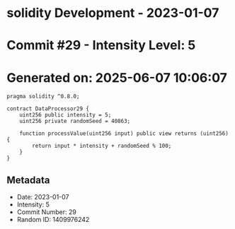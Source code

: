 ﻿# solidity Development - 2023-01-07
# Commit #29 - Intensity Level: 5
# Generated on: 2025-06-07 10:06:07
```solidity
pragma solidity ^0.8.0;

contract DataProcessor29 {
    uint256 public intensity = 5;
    uint256 private randomSeed = 40863;

    function processValue(uint256 input) public view returns (uint256) {
        return input * intensity + randomSeed % 100;
    }
}
```
## Metadata
- Date: 2023-01-07
- Intensity: 5
- Commit Number: 29
- Random ID: 1409976242
